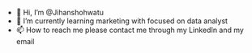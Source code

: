 - 👋 Hi, I’m @Jihanshohwatu
- 🌱 I’m currently learning marketing with focused on data analyst
- 📫 How to reach me please contact me through my LinkedIn and my email

<!---
Jihanshohwatu/Jihanshohwatu is a ✨ special ✨ repository because its `README.md` (this file) appears on your GitHub profile.
You can click the Preview link to take a look at your changes.
---> 
